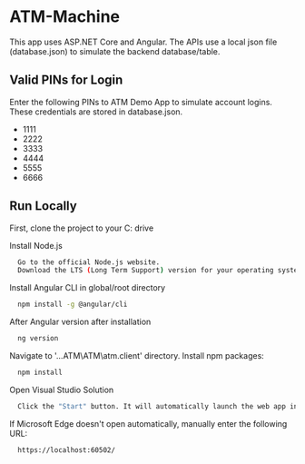 # ATM-Machine

This app uses ASP.NET Core and Angular.
The APIs use a local json file (database.json) to simulate the backend database/table.


## Valid PINs for Login

Enter the following PINs to ATM Demo App to simulate account logins. These credentials are stored in database.json.
 - 1111
 - 2222
 - 3333
 - 4444
 - 5555
 - 6666


## Run Locally

First, clone the project to your C: drive

Install Node.js

```bash
  Go to the official Node.js website.
  Download the LTS (Long Term Support) version for your operating system.
```

Install Angular CLI in global/root directory

```bash
  npm install -g @angular/cli
```

After Angular version after installation

```bash
  ng version
```

Navigate to '...ATM\ATM\atm.client' directory. Install npm packages:
```bash
  npm install
```

Open Visual Studio Solution
```bash
  Click the "Start" button. It will automatically launch the web app in Microsoft Edge.
```

If Microsoft Edge doesn't open automatically, manually enter the following URL:
```bash
  https://localhost:60502/
```
